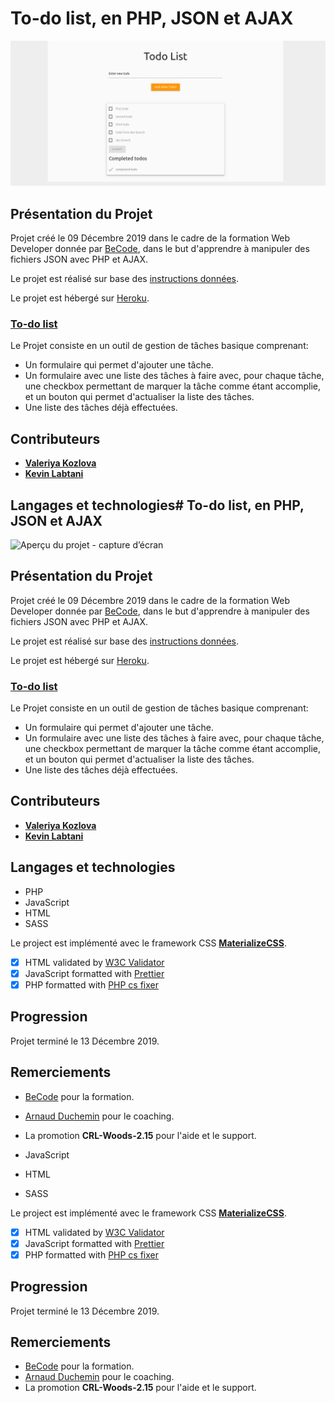 # To-do list, en PHP, JSON et AJAX

![Aperçu du projet - capture d’écran](./assets/img/capture.png)

## Présentation du Projet

Projet créé le 09 Décembre 2019 dans le cadre de la formation Web Developer donnée par [BeCode](https://www.becode.org/), dans le but d'apprendre à manipuler des fichiers JSON avec PHP et AJAX.

Le projet est réalisé sur base des [instructions données](https://github.com/becodeorg/CRL-Woods-2.15/blob/master/Projects/TodolistJSON/todolist.md).

Le projet est hébergé sur [Heroku]().

### **[To-do list](https://github.com/kevin-labtani/todolist-json)**

Le Projet consiste en un outil de gestion de tâches basique comprenant:

- Un formulaire qui permet d'ajouter une tâche.
- Un formulaire avec une liste des tâches à faire avec, pour chaque tâche, une checkbox permettant de marquer la tâche comme étant accomplie, et un bouton qui permet d'actualiser la liste des tâches.
- Une liste des tâches déjà effectuées.

## Contributeurs

- [**Valeriya Kozlova**](https://github.com/ValeriyaKozlova)
- [**Kevin Labtani**](https://github.com/kevin-labtani)

## Langages et technologies# To-do list, en PHP, JSON et AJAX

![Aperçu du projet - capture d’écran](./assets/img/.png)

## Présentation du Projet

Projet créé le 09 Décembre 2019 dans le cadre de la formation Web Developer donnée par [BeCode](https://www.becode.org/), dans le but d'apprendre à manipuler des fichiers JSON avec PHP et AJAX.

Le projet est réalisé sur base des [instructions données](https://github.com/becodeorg/CRL-Woods-2.15/blob/master/Projects/TodolistJSON/todolist.md).

Le projet est hébergé sur [Heroku]().

### **[To-do list](https://github.com/kevin-labtani/todolist-json)**

Le Projet consiste en un outil de gestion de tâches basique comprenant:

- Un formulaire qui permet d'ajouter une tâche.
- Un formulaire avec une liste des tâches à faire avec, pour chaque tâche, une checkbox permettant de marquer la tâche comme étant accomplie, et un bouton qui permet d'actualiser la liste des tâches.
- Une liste des tâches déjà effectuées.

## Contributeurs

- [**Valeriya Kozlova**](https://github.com/ValeriyaKozlova)
- [**Kevin Labtani**](https://github.com/kevin-labtani)

## Langages et technologies

- PHP
- JavaScript
- HTML
- SASS

Le project est implémenté avec le framework CSS [**MaterializeCSS**](https://materializecss.com/).

- [x] HTML validated by [W3C Validator](https://validator.w3.org/)
- [x] JavaScript formatted with [Prettier](https://prettier.io/)
- [x] PHP formatted with [PHP cs fixer](https://github.com/FriendsOfPHP/PHP-CS-Fixer)

## Progression

Projet terminé le 13 Décembre 2019.

## Remerciements

- [BeCode](https://www.becode.org/) pour la formation.
- [Arnaud Duchemin](https://github.com/Cervant3s) pour le coaching.
- La promotion **CRL-Woods-2.15** pour l'aide et le support.

- JavaScript
- HTML
- SASS

Le project est implémenté avec le framework CSS [**MaterializeCSS**](https://materializecss.com/).

- [x] HTML validated by [W3C Validator](https://validator.w3.org/)
- [x] JavaScript formatted with [Prettier](https://prettier.io/)
- [x] PHP formatted with [PHP cs fixer](https://github.com/FriendsOfPHP/PHP-CS-Fixer)

## Progression

Projet terminé le 13 Décembre 2019.

## Remerciements

- [BeCode](https://www.becode.org/) pour la formation.
- [Arnaud Duchemin](https://github.com/Cervant3s) pour le coaching.
- La promotion **CRL-Woods-2.15** pour l'aide et le support.
